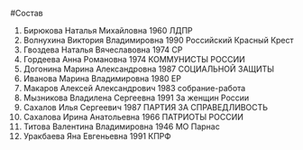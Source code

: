 #Состав
1. Бирюкова Наталья Михайловна 1960 ЛДПР
2. Волнухина Виктория Владимировна 1990 Российский Красный Крест
3. Гвоздева Наталья Вячеславовна 1974 СР
4. Гордеева Анна Романовна 1974 КОММУНИСТЫ РОССИИ
5. Догонина Марина Александровна 1987 СОЦИАЛЬНОЙ ЗАЩИТЫ
6. Иванова Марина Владимировна 1980 ЕР
7. Макаров Алексей Александрович 1983 собрание-работа
8. Мызникова Владилена Сергеевна 1991 За женщин России
9. Сахалов Илья Сергеевич 1987 ПАРТИЯ ЗА СПРАВЕДЛИВОСТЬ
10. Сахалова Ирина Анатольевна 1966 ПАТРИОТЫ РОССИИ
11. Титова Валентина Владимировна 1946 МО Парнас
12. Уракбаева Яна Евгеньевна 1991 КПРФ
